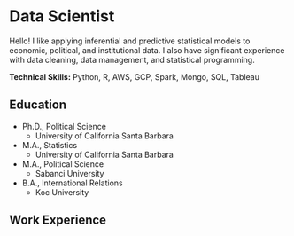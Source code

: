 # Data Scientist
Hello! I like applying inferential and predictive statistical models to economic, political, and institutional data. I also have significant experience with data cleaning, data management, and statistical programming. 

**Technical Skills:** Python, R, AWS, GCP, Spark, Mongo, SQL, Tableau

## Education
- Ph.D., Political Science
  - University of California Santa Barbara
- M.A., Statistics
  - University of California Santa Barbara
- M.A., Political Science
  - Sabanci University 
- B.A., International Relations
  - Koc University 

## Work Experience
